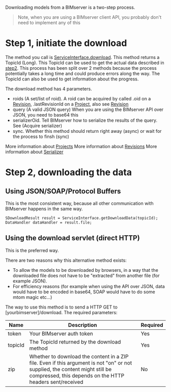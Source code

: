 Downloading models from a BIMserver is a two-step process.

> Note, when you are using a BIMserver client API, you probably don't need to implement any of this

# Step 1, initiate the download

The method you call is [ServiceInterface.download](https://thisisanexperimentalserver.com/apps/console/?interface=ServiceInterface&method=download). This method returns a TopicId (Long). This TopicId can be used to get the actual data described in [step2](#step-2-downloading-the-data). This process has been split over 2 methods because the process potentially takes a long time and could produce errors along the way. The TopicId can also be used to get information about the progress.

The download method has 4 parameters.
- roids (A set/list of roid). A roid can be acquired by called .oid on a [Revision](https://github.com/opensourceBIM/BIMserver/wiki/SRevision), .lastRevisionId on a [Project]([https://github.com/opensourceBIM/BIMserver/wiki/SProject]), also see [Revision](https://github.com/opensourceBIM/BIMserver/wiki/SRevision)
- query (A valid JSON query) When you are using the BIMserver API over JSON, you need to base64 this
- serializerOid. Tell BIMserver how to serialize the results of the query. See (Acquire serializer)
- sync. Whether this method should return right away (async) or wait for the process to finsh (sync)

More information about [Projects](https://github.com/opensourceBIM/BIMserver/wiki/SProject)
More information about [Revisions](https://github.com/opensourceBIM/BIMserver/wiki/SRevision)
More information about [Serializer](https://github.com/opensourceBIM/BIMserver/wiki/SRevision)

# Step 2, downloading the data

## Using JSON/SOAP/Protocol Buffers

This is the most consistent way, because all other communication with BIMserver happens in the same way.

```
SDownloadResult result = ServiceInterface.getDownloadData(topicId);
DataHandler dataHandler = result.file;
```

## Using the download servlet (direct HTTP)

This is the preferred way.

There are two reasons why this alternative method exists:
- To allow the models to be downloaded by browsers, in a way that the downloaded file does not have to be "extracted" from another file (for example JSON).
- For efficiency reasons (for example when using the API over JSON, data would have to be encoded in base64, SOAP would have to do some mtom magic etc...)

The way to use this method is to send a HTTP GET to [yourbimserver]/download. The required parameters:

| Name | Description | Required |
|---|---|---|
| token | Your BIMserver auth token | Yes |
| topicId | The TopicId returned by the download method | Yes |
| zip | Whether to download the content in a ZIP file. Even if this argument is not "on" or not supplied, the content might still be compressed, this depends on the HTTP headers sent/received | No |
